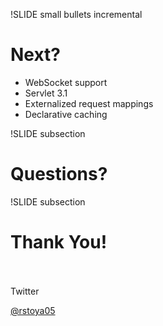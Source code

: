 
!SLIDE small bullets incremental
# Next?

* WebSocket support
* Servlet 3.1
* Externalized request mappings
* Declarative caching

!SLIDE subsection
# Questions?

!SLIDE subsection
# Thank You!
<br><br>
Twitter

[@rstoya05](http://twitter.com/rstoya05)
